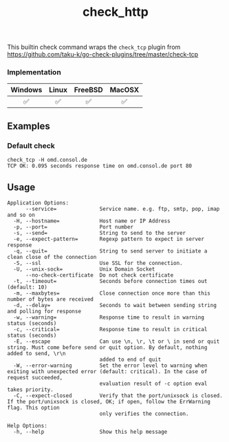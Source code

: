 ﻿---
title: check_http
---

This builtin check command wraps the `check_tcp` plugin from https://github.com/taku-k/go-check-plugins/tree/master/check-tcp

### Implementation

| Windows | Linux | FreeBSD | MacOSX |
|:-------:|:-----:|:-------:|:------:|
| :white_check_mark: | :white_check_mark: | :white_check_mark: | :white_check_mark: |

## Examples

### Default check

    check_tcp -H omd.consol.de
    TCP OK: 0.095 seconds response time on omd.consol.de port 80

## Usage

    Application Options:
          --service=              Service name. e.g. ftp, smtp, pop, imap and so on
      -H, --hostname=             Host name or IP Address
      -p, --port=                 Port number
      -s, --send=                 String to send to the server
      -e, --expect-pattern=       Regexp pattern to expect in server response
      -q, --quit=                 String to send server to initiate a clean close of the connection
      -S, --ssl                   Use SSL for the connection.
      -U, --unix-sock=            Unix Domain Socket
          --no-check-certificate  Do not check certificate
      -t, --timeout=              Seconds before connection times out (default: 10)
      -m, --maxbytes=             Close connection once more than this number of bytes are received
      -d, --delay=                Seconds to wait between sending string and polling for response
      -w, --warning=              Response time to result in warning status (seconds)
      -c, --critical=             Response time to result in critical status (seconds)
      -E, --escape                Can use \n, \r, \t or \ in send or quit string. Must come before send or quit option. By default, nothing added to send, \r\n
                                  added to end of quit
      -W, --error-warning         Set the error level to warning when exiting with unexpected error (default: critical). In the case of request succeeded,
                                  evaluation result of -c option eval takes priority.
      -C, --expect-closed         Verify that the port/unixsock is closed. If the port/unixsock is closed, OK; if open, follow the ErrWarning flag. This option
                                  only verifies the connection.

    Help Options:
      -h, --help                  Show this help message
